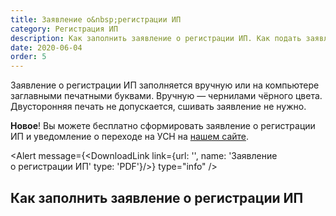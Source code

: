```yaml
---
title: Заявление о&nbsp;регистрации ИП
category: Регистрация ИП
description: Как заполнить заявление о регистрации ИП. Как подать заявление
date: 2020-06-04
order: 5
---
```


Заявление о&nbsp;регистрации ИП заполняется вручную или на&nbsp;компьютере заглавными печатными буквами. Вручную&nbsp;&mdash; чернилами чёрного цвета. Двусторонняя печать не&nbsp;допускается, сшивать заявление не&nbsp;нужно.

**Новое**! Вы можете бесплатно сформировать заявление о&nbsp;регистрации ИП и&nbsp;уведомление о&nbsp;переходе на&nbsp;УСН на&nbsp;[нашем сайте](/ip/).

<Alert message={<DownloadLink link={url: '', name: 'Заявление о&nbsp;регистрации&nbsp;ИП' type: 'PDF'}/>} type="info" />

## Как заполнить заявление о&nbsp;регистрации ИП

<Alert message="Заявление о&nbsp;регистрации ИП заполняется в&nbsp;точном соответствии с&nbsp;паспортом." type="warning" />
